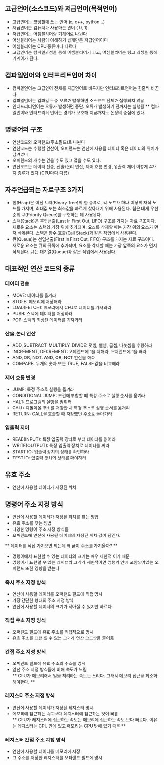 ## 고급언어(소스코드)와 저급언어(목적언어)
- 고급언어는 코딩할때 쓰는 언어 (c, c++, python...)
- 저급언어는 컴퓨터가 사용하는 언어 ( 0, 1)
- 저급언어는 어셈블리어랑 기계어로 나뉜다
- 어셈블리어는 사람이 이해하기 쉽게만든 저급언어이다
- 어셈블리어는 CPU 종류마다 다르다
- 고급언어는 컴파일과정을 통해 어셈블리어가 되고, 어셈블리어는 링크 과정을 통해 기계어가 된다.


## 컴파일언어와 인터프리트언어 차이
- 컴파일언어는 고급언어 전체를 저급언어로 바꾸지만 인터프리트언어는 한줄씩 바꾼다
- 컴파일언어는 컴파일 도중 오류가 발생하면 소스코드 전체가 실행되지 않음
- 인터프리터언어는 오류가 발생하면 중단. 오류가 발생하기 전까지는 실행됨
** 컴파일언어와 인터프리터 언어는 경계가 모호해 지금까지도 논쟁의 중심에 있다.


## 명령어의 구조
- 연산코드와 오퍼랜드(주소필드)로 나뉜다
- 연산코드는 수행할 연산이, 오퍼랜드는 연산에 사용될 데이터 혹은 데이터의 위치가 담겨있다
- 오퍼랜드의 개수는 없을 수도 있고 많을 수도 있다.
- 연산코드는 데이터 전송, 산술/논리 연산, 제어 흐름 변경, 입출력 제어 이렇게 4가지 종류가 있다 (CPU마다 다름)

## 자주언급되는 자료구조 3가지
- 힙(Heap)은 이진 트리(Binary Tree)의 한 종류로, 각 노드가 하나 이상의 자식 노드를 가지며, 최대값 또는 최소값을 빠르게 찾아내기 위해 사용된다. 힙은 대개 우선순위 큐(Priority Queue)를 구현하는 데 사용된다.
- 스택(Stack)은 후입선출(Last In First Out, LIFO) 구조를 가지는 자료 구조이다. 새로운 요소는 스택의 가장 위에 추가되며, 요소를 삭제할 때는 가장 위의 요소가 먼저 삭제된다. 스택은 함수 호출(Call Stack)과 같은 작업에서 사용된다.
- 큐(Queue)는 선입선출(First In First Out, FIFO) 구조를 가지는 자료 구조이다. 새로운 요소는 큐의 뒤쪽에 추가되며, 요소를 삭제할 때는 가장 앞쪽의 요소가 먼저 삭제된다. 큐는 대기열(Queue)과 같은 작업에서 사용된다.

## 대표적인  연산 코드의 종류

### 데이터 전송
- MOVE: 데이터를 옮겨라
- STORE: 메모리에 저장해라
- LOAD(FETCH): 메모리에서 CPU로 데이터를 가져와라
- PUSH: 스택에 데이터를 저장하라
- POP: 스택의 최상단 데이터를 가져와라

### 산술,논리 연산
- ADD, SUBTRACT, MULTIPLY, DIVIDE: 덧셈, 뺄셈, 곱셈, 나눗셈을 수행하라
- INCREMENT, DECREMENT: 오페랜드에 1을 더해라, 오퍼랜드에 1을 빼라 
- AND, OR, NOT: AND, OR, NOT 연산을 해라
- COMPARE: 두개의 숫자 또는 TRUE, FALSE 값을 비교해라

### 제어 흐름 변경
- JUMP:  특정 주소로 실행을 옯겨라
- CONDITIONAL JUMP: 조건에 부합할 떄 특정 주소로 실행 순서를 옮겨라
- HALT: 프로그램의 실행을 멈춰라
- CALL: 되돌아올 주소를 저장한 채 특정 주소로 실행 순서를 옯겨라
- RETURN: CALL을 호출할 때 저장했던 주소로 돌아가라

### 입출력 제어
- READ(INPUT): 특정 입출력 장치로 부터 데이터를 읽어라
- WRITE(OUTPUT): 특정 입출력 장치로 데이터를 써라
- START IO: 입출력 장치의 상태를 확인하라
- TEST IO: 입출력 장치의 상태를 확이하라

## 유효 주소
- 연산에 사용할 데아터가 저장된 위치

## 명령어 주소 지정 방식
- 연산에 사용할 데이터가 저장된 위치를 찾는 방법
- 유효 주소를 찾는 방법
- 다양한 명령어 주소 지정 방식들
- 오퍼랜드에 연산에 사용될 데이터의 저장된 위치 값이 담긴다. 

** 데이터를 직접 가져오면 되는데 왜 굳이 주소를 가져올까? **
- 명령어에서 표현할 수 있는 데이터의 크기는 매우 제한적 이기 때문
- 명령어가 표현할 수 있는 데이터의 크기가 제한적이면 명령어 안에 포함되어있는 오퍼랜드 또한 영향을 받는다

### 즉시 주소 지정 방식
- 연산에 사용할 데이터를 오퍼랜드 필드에 직접 명시
- 가장 간단한 형태의 주소 지정 방식
- 연산에 사용할 데이터의 크기가 작아질 수 있지만 빠르다

### 직접 주소 지정 방식
- 오퍼랜드 필드에 유효 주소를 직접적으로 명시
- 유효 주소를 표현 할 수 있는 크기가 연산 코드만큼 줄어듦

### 간접 주소 지정 방식
- 오퍼랜드 필드에 유효 주소의 주소를 명시
- 앞선 주소 지정 방식들에 비해 속도가 느림<br/>
** CPU가 메모리에서 일을 처리하는 속도는 느리다. 그래서 메모리 접근을 최소화 해야한다. **

### 레지스터 주소 지정 방식
- 연산에 사용할 데이터가 저장된 레지스터 명시
- 메모리에 접근하는 속도보다 레지스터에 접근하는 것이 빠름<br/>
** CPU가 레지스터에 접근하는 속도는 메모리에 접근하는 속도 보다 빠르다. 이유는 레지스터는 CPU 안에 있고 메모리는 CPU 밖에 있기 때문 **

### 레지스터 간접 주소 지정 방식
- 연산에 사용할 데이터를 메모리에 저장
- 그 주소를 저장한 레지스터를 오퍼랜드 필드에 명시
































